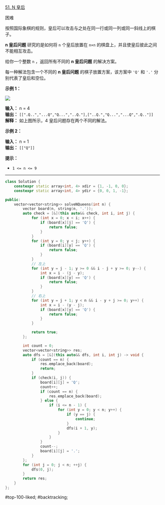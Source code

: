 [51. N 皇后](https://leetcode.cn/problems/n-queens/)

困难

按照国际象棋的规则，皇后可以攻击与之处在同一行或同一列或同一斜线上的棋子。

**n 皇后问题** 研究的是如何将 `n` 个皇后放置在 `n×n` 的棋盘上，并且使皇后彼此之间不能相互攻击。

给你一个整数 `n` ，返回所有不同的 **n 皇后问题** 的解决方案。

每一种解法包含一个不同的 **n 皇后问题** 的棋子放置方案，该方案中 `'Q'` 和 `'.'` 分别代表了皇后和空位。

**示例 1：**

![](https://assets.leetcode.com/uploads/2020/11/13/queens.jpg)

**输入：** n = 4  
**输出：** `[[".Q..","...Q","Q...","..Q."],["..Q.","Q...","...Q",".Q.."]]`  
**解释：** 如上图所示，4 皇后问题存在两个不同的解法。

**示例 2：**

**输入：** n = 1  
**输出：** `[["Q"]]`

**提示：**

- `1 <= n <= 9`
---- ----
```cpp
class Solution {
    constexpr static array<int, 4> xdir = {1, -1, 0, 0};
    constexpr static array<int, 4> ydir = {0, 0, 1, -1};

public:
    vector<vector<string>> solveNQueens(int n) {
        vector board(n, string(n, '.'));
        auto check = [&](this auto&& check, int i, int j) {
            for (int x = 0; x < i; x++) {
                if (board[x][j] == 'Q') {
                    return false;
                }
            }
            for (int y = 0; y < j; y++) {
                if (board[i][y] == 'Q') {
                    return false;
                }
            }
            // 左上
            for (int y = j - 1; y >= 0 && i - j + y >= 0; y--) {
                int x = i - (j - y);
                if (board[x][y] == 'Q') {
                    return false;
                }
            }
            // 右上
            for (int y = j + 1; y < n && i - y + j >= 0; y++) {
                int x = i - (y - j);
                if (board[x][y] == 'Q') {
                    return false;
                }
            }

            return true;
        };

        int count = 0;
        vector<vector<string>> res;
        auto dfs = [&](this auto&& dfs, int i, int j) -> void {
            if (count == n) {
                res.emplace_back(board);
                return;
            }
            if (check(i, j)) {
                board[i][j] = 'Q';
                count++;
                if (count == n) {
                    res.emplace_back(board);
                } else {
                    if (i <= n - 1) {
                        for (int y = 0; y < n; y++) {
                            if (y == j) {
                                continue;
                            }
                            dfs(i + 1, y);
                        }
                    }
                }
                count--;
                board[i][j] = '.';
            }
        };
        for (int j = 0; j < n; ++j) {
            dfs(0, j);
        }
        return res;
    }
};
```
#top-100-liked; #backtracking;  